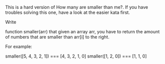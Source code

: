 This is a hard version of How many are smaller than me?. If you have troubles solving this one, have a look at the easier kata first.

Write

function smaller(arr)
that given an array arr, you have to return the amount of numbers that are smaller than arr[i] to the right.

For example:

smaller([5, 4, 3, 2, 1]) === [4, 3, 2, 1, 0]
smaller([1, 2, 0]) === [1, 1, 0]